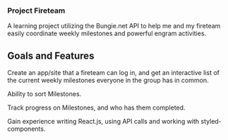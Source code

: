 ### Project Fireteam

A learning project utilizing the Bungie.net API to help me and my fireteam easily coordinate weekly milestones and powerful engram activities.

## Goals and Features
Create an app/site that a fireteam can log in, and get an interactive list of the current weekly milestones everyone in the group has in common.

Ability to sort Milestones.

Track progress on Milestones, and who has them completed.

Gain experience writing React.js, using API calls and working with styled-components.






